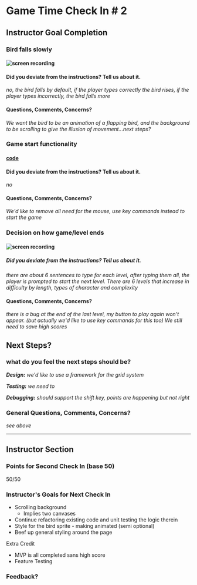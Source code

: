 # Game Time Check In # 2

## Instructor Goal Completion

### Bird falls slowly

#### ![screen recording](http://g.recordit.co/TzUXZaA7bP.gif)
#### Did you deviate from the instructions? Tell us about it.
_no, the bird falls by default, if the player types correctly the bird rises, if the player types incorrectly, the bird falls more_
#### Questions, Comments, Concerns?
_We want the bird to be an animation of a flapping bird, and the background to be scrolling to give the illusion of movement...next steps?_

### Game start functionality

#### [code](https://github.com/jeneve/typrr-burn/blob/level-ends/lib/index.js#L17)
#### Did you deviate from the instructions? Tell us about it.
_no_
#### Questions, Comments, Concerns?
_We'd like to remove all need for the mouse, use key commands instead to start the game_

### Decision on how game/level ends

#### ![screen recording](http://g.recordit.co/kWsORZPTdL.gif)

##### Did you deviate from the instructions? Tell us about it.

_there are about 6 sentences to type for each level, after typing them all, the player is prompted to start the next level. There are 6 levels that increase in difficulty by length, types of character and complexity_
#### Questions, Comments, Concerns?

_there is a bug at the end of the last level, my button to play again won't appear. (but actually we'd like to use key commands for this too) We still need to save high scores_

## Next Steps?

### what do you feel the next steps should be?

_**Design:** we'd like to use a framework for the grid system_

_**Testing:** we need to_

_**Debugging:** should support the shift key, points are happening but not right_



### General Questions, Comments, Concerns?

_see above_
_____

## Instructor Section

### Points for Second Check In (base 50)

50/50

### Instructor's Goals for Next Check In

- Scrolling background 
  - Implies two canvases
- Continue refactoring existing code and unit testing the logic therein
- Style for the bird sprite - making animated (semi optional)
- Beef up general styling around the page

Extra Credit

- MVP is all completed sans high score
- Feature Testing

### Feedback?
